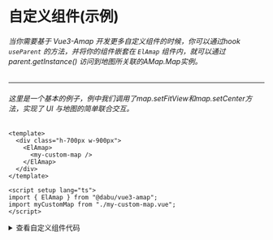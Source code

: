 <script setup>
import { onMounted, shallowRef } from "vue"
const dynamicComponent = shallowRef()
onMounted(() => {
  import('./custom-map.vue').then(module => {
    dynamicComponent.value = module.default
  })
})
</script>

# 自定义组件(示例)
###### 当你需要基于 Vue3-Amap 开发更多自定义组件的时候，你可以通过hook `useParent` 的方法，并将你的组件嵌套在 `ElAmap` 组件内，就可以通过parent.getInstance() 访问到地图所关联的AMap.Map实例。

------



###### 这里是一个基本的例子，例中我们调用了map.setFitView和map.setCenter方法，实现了 UI 与地图的简单联合交互。

<ClientOnly>
  <component :is="dynamicComponent" />
</ClientOnly>

```vue
<template>
  <div class="h-700px w-900px">
    <ElAmap>
      <my-custom-map />
    </ElAmap>
  </div>
</template>

<script setup lang="ts">
import { ElAmap } from "@dabu/vue3-amap";
import myCustomMap from "./my-custom-map.vue";
</script>
```
<details>

<summary>查看自定义组件代码</summary>

<<< @/examples/custom-map/my-custom-map.vue

</details>


